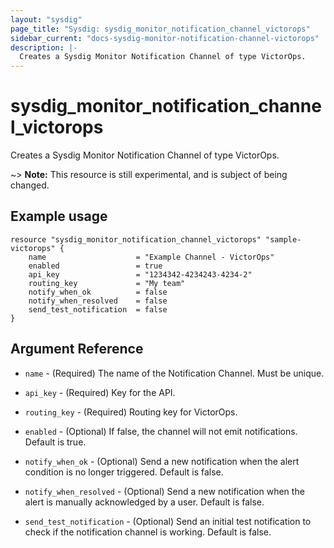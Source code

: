 ```yaml
---
layout: "sysdig"
page_title: "Sysdig: sysdig_monitor_notification_channel_victorops"
sidebar_current: "docs-sysdig-monitor-notification-channel-victorops"
description: |-
  Creates a Sysdig Monitor Notification Channel of type VictorOps.
---
```


# sysdig\_monitor\_notification\_channel\_victorops

Creates a Sysdig Monitor Notification Channel of type VictorOps.

~> **Note:** This resource is still experimental, and is subject of being changed.

## Example usage

```hcl
resource "sysdig_monitor_notification_channel_victorops" "sample-victorops" {
	name                    = "Example Channel - VictorOps"
	enabled                 = true
	api_key                 = "1234342-4234243-4234-2"
	routing_key             = "My team"
	notify_when_ok          = false
	notify_when_resolved    = false
	send_test_notification  = false
}
```

## Argument Reference

* `name` - (Required) The name of the Notification Channel. Must be unique.

* `api_key` - (Required) Key for the API.

* `routing_key` - (Required) Routing key for VictorOps. 

* `enabled` - (Optional) If false, the channel will not emit notifications. Default is true.

* `notify_when_ok` - (Optional) Send a new notification when the alert condition is 
    no longer triggered. Default is false.

* `notify_when_resolved` - (Optional) Send a new notification when the alert is manually 
    acknowledged by a user. Default is false.

* `send_test_notification` - (Optional) Send an initial test notification to check
    if the notification channel is working. Default is false.
